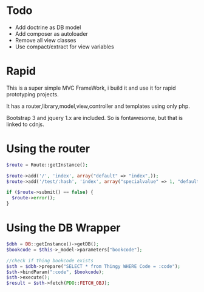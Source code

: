 Todo
=========
* Add doctrine as DB model
* Add composer as autoloader
* Remove all view classes
* Use compact/extract for view variables

Rapid
=========

This is a super simple MVC FrameWork, i build it and use it for rapid prototyping projects.

It has a router,library,model,view,controller and templates using only php. 

Bootstrap 3 and jquery 1.x are included. So is fontawesome, but that is linked to cdnjs.

Using the router
================
```php
$route = Route::getInstance();

$route->add('/', 'index', array("default" => "index",));
$route->add('/test/:hash', 'index', array("specialvalue" => 1, "default" => "test",));

if ($route->submit() == false) {
  $route->error();
}
```

Using the DB Wrapper
===================
```php
$dbh = DB::getInstance()->getDB();
$bookcode = $this->_model->parameters["bookcode"];

//check if thing bookcode exists
$sth = $dbh->prepare("SELECT * from Thingy WHERE Code = :code");
$sth->bindParam(":code", $bookcode);
$sth->execute();
$result = $sth->fetch(PDO::FETCH_OBJ);
```

